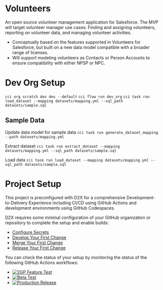 # Volunteers
An open source volunteer management application for Salesforce. The MVP will target volunteer manager use cases: Finding and assigning volunteers, reporting on volunteer data, and managing volunteer activities.

- Conceptually based on the features supported in Volunteers for Salesforce, but built on a new data model compatible with a broader range of licenses.
- Will support modeling volunteers as Contacts or Person Accounts to ensure compatibility with either NPSP or NPC.


# Dev Org Setup
`cci org scratch dev dev --default`
`cci flow run dev_org`
`cci task run load_dataset --mapping datasets/mapping.yml --sql_path datasets/sample.sql`

## Sample Data 

Update data model for sample data
`cci task run generate_dataset_mapping --path datasets/mapping.yml`

Extract dataset
`cci task run extract_dataset --mapping datasets/mapping.yml --sql_path datasets/sample.sql`

Load data
`cci task run load_dataset --mapping datasets/mapping.yml --sql_path datasets/sample.sql`



# Project Setup
This project is preconfigured with D2X for a comprehensive Development-to-Delivery Experience including CI/CD using GitHub Actions and development environments using GitHub Codespaces.

D2X requires some minimal configuration of your GitHub organization or repository to complete the setup and enable builds:
* [Configure Secrets](https://d2x.readthedocs.io/en/latest/tutorial/#secrets)
* [Develop Your First Change](https://d2x.readthedocs.io/en/latest/tutorial/#develop)
* [Merge Your First Change](https://d2x.readthedocs.io/en/latest/tutorial/#merge)
* [Release Your First Change](https://d2x.readthedocs.io/en/latest/tutorial/#release)

You can check the status of your setup by monitoring the status of the following GitHub Actions workflows:
* [![2GP Feature Test](https://github.com/lmeerkatz/Volunteers/actions/workflows/feature.yml/badge.svg)](https://github.com/lmeerkatz/Volunteers/actions/workflows/feature.yml)
* [![Beta Test](https://github.com/lmeerkatz/Volunteers/actions/workflows/beta.yml/badge.svg)](https://github.com/lmeerkatz/Volunteers/actions/workflows/beta.yml)
* [![Production Release](https://github.com/lmeerkatz/Volunteers/actions/workflows/release.yml/badge.svg)](https://github.com/lmeerkatz/Volunteers/actions/workflows/release.yml)
